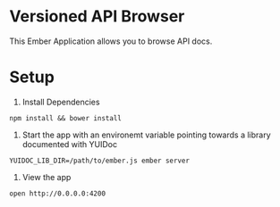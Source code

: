 # Versioned API Browser
This Ember Application allows you to browse API docs.


# Setup

1. Install Dependencies

  ```shell
  npm install && bower install
  ```

1. Start the app with an environemt variable pointing towards a library documented with YUIDoc

  ```shell
  YUIDOC_LIB_DIR=/path/to/ember.js ember server
  ```

1. View the app
  
  ```shell
  open http://0.0.0.0:4200
  ```
